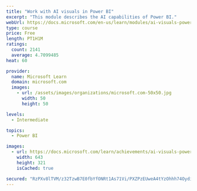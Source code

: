 ```yaml
---
title: "Work with AI visuals in Power BI"
excerpt: "This module describes the AI capabilities of Power BI."
webUrl: https://docs.microsoft.com/en-us/learn/modules/ai-visuals-power-bi/
type: course
price: Free
length: PT1H1M
ratings:
  count: 2141
  average: 4.7099485
heat: 60

provider:
  name: Microsoft Learn
  domain: microsoft.com
  images:
    - url: /assets/images/organizations/microsoft.com-50x50.jpg
      width: 50
      height: 50

levels:
  - Intermediate

topics:
  - Power BI

images:
  - url: https://docs.microsoft.com/learn/achievements/ai-visuals-power-bi-social.png
    width: 643
    height: 321
    isCached: true

secured: "RzPXv8lTVM/z32TzwB7E0fbYfONRt1As71Vi/PXZPzEUweA4tYzOhhh74OydicAERmxQpXNK1K4EPNlzoCZ+MLAELGAvtnKNB8VfcpW1sSOso7fuTPq/UjQUVMkI73zo/MZH67sJFs52wCifkjwu1I+B86jLdg/7qnLA6sMaVtm6YztWnct7X07iYgiPh5oUoviMLkD4RM+AUoNOZQQ3aRbzzmH/MuBhsWn+QySHwQb5L2XlwnsIhm3dSwwfHw+UCGcehjDVfA4lMrVAExCX/iRprPE3hWY+XyhDcCQt2XiCUiwz9tuWmQEowBKybr1pGarodUw2fa/kYoUEDdJCQjIFzIy2jHfjoKMF6xius2vvQ8XxpMvfPFl/fDC73d/FdbkjmI1qM/em6E51ZfVH6QMUXo2Ce/jzEh8FedlsMLE=;Z7mGD7ONTZHpW1vr2jCikQ=="
---
```


